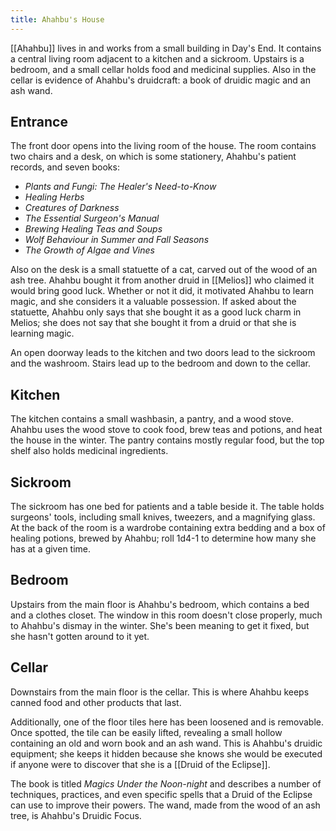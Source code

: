 ```yaml
---
title: Ahahbu's House
---
```


[[Ahahbu]] lives in and works from a small building in Day's End. It contains a central living room adjacent to a kitchen and a sickroom. Upstairs is a bedroom, and a small cellar holds food and medicinal supplies. Also in the cellar is evidence of Ahahbu's druidcraft: a book of druidic magic and an ash wand.

## Entrance

The front door opens into the living room of the house. The room contains two chairs and a desk, on which is some stationery, Ahahbu's patient records, and seven books:

- *Plants and Fungi: The Healer's Need-to-Know*
- *Healing Herbs*
- *Creatures of Darkness*
- *The Essential Surgeon's Manual*
- *Brewing Healing Teas and Soups*
- *Wolf Behaviour in Summer and Fall Seasons*
- *The Growth of Algae and Vines*

Also on the desk is a small statuette of a cat, carved out of the wood of an ash tree. Ahahbu bought it from another druid in [[Melios]] who claimed it would bring good luck. Whether or not it did, it motivated Ahahbu to learn magic, and she considers it a valuable possession. If asked about the statuette, Ahahbu only says that she bought it as a good luck charm in Melios; she does not say that she bought it from a druid or that she is learning magic.

An open doorway leads to the kitchen and two doors lead to the sickroom and the washroom. Stairs lead up to the bedroom and down to the cellar.

## Kitchen

The kitchen contains a small washbasin, a pantry, and a wood stove. Ahahbu uses the wood stove to cook food, brew teas and potions, and heat the house in the winter. The pantry contains mostly regular food, but the top shelf also holds medicinal ingredients.

## Sickroom

The sickroom has one bed for patients and a table beside it. The table holds surgeons' tools, including small knives, tweezers, and a magnifying glass. At the back of the room is a wardrobe containing extra bedding and a box of healing potions, brewed by Ahahbu; roll 1d4-1 to determine how many she has at a given time.

## Bedroom

Upstairs from the main floor is Ahahbu's bedroom, which contains a bed and a clothes closet. The window in this room doesn't close properly, much to Ahahbu's dismay in the winter. She's been meaning to get it fixed, but she hasn't gotten around to it yet.

## Cellar

Downstairs from the main floor is the cellar. This is where Ahahbu keeps canned food and other products that last.

Additionally, one of the floor tiles here has been loosened and is removable. Once spotted, the tile can be easily lifted, revealing a small hollow containing an old and worn book and an ash wand. This is Ahahbu's druidic equipment; she keeps it hidden because she knows she would be executed if anyone were to discover that she is a [[Druid of the Eclipse]].

The book is titled *Magics Under the Noon-night* and describes a number of techniques, practices, and even specific spells that a Druid of the Eclipse can use to improve their powers. The wand, made from the wood of an ash tree, is Ahahbu's Druidic Focus.

